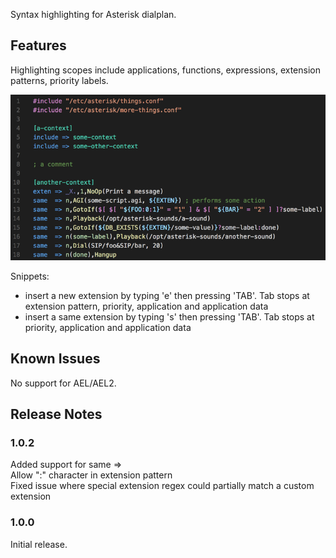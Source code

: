 Syntax highlighting for Asterisk dialplan.

## Features

Highlighting scopes include applications, functions, expressions, extension patterns, priority labels.  

![Syntax highlighting example](images/example.png)

Snippets:
- insert a new extension by typing 'e' then pressing 'TAB'. Tab stops at extension pattern, priority, application and application data
- insert a same extension by typing 's' then pressing 'TAB'. Tab stops at priority, application and application data 

## Known Issues

No support for AEL/AEL2.

## Release Notes

### 1.0.2

Added support for same =>  
Allow ":" character in extension pattern  
Fixed issue where special extension regex could partially match a custom extension  

### 1.0.0

Initial release.